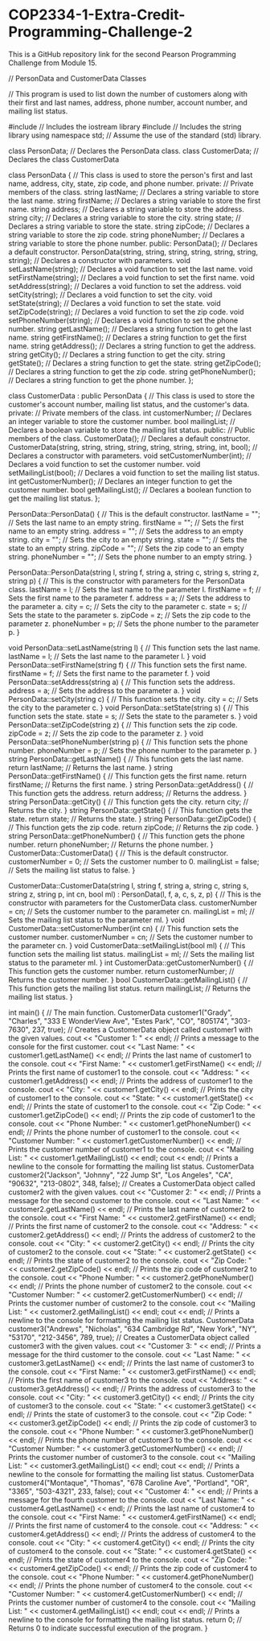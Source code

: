 # COP2334-1-Extra-Credit-Programming-Challenge-2
This is a GitHub repository link for the second Pearson Programming Challenge from Module 15.

// PersonData and CustomerData Classes

// This program is used to list down the number of customers along with their first and last names, address, phone number, account number, and mailing list status.

#include <iostream> // Includes the iostream library
#include <string> // Includes the string library
using namespace std; // Assume the use of the standard (std) library.

class PersonData; // Declares the PersonData class.
class CustomerData; // Declares the class CustomerData

class PersonData { // This class is used to store the person's first and last name, address, city, state, zip code, and phone number.
private: // Private members of the class.
  string lastName; // Declares a string variable to store the last name.
  string firstName; // Declares a string variable to store the first name.
  string address; // Declares a string variable to store the address.
  string city; // Declares a string variable to store the city.
  string state; // Declares a string variable to store the state.
  string zipCode; // Declares a string variable to store the zip code.
  string phoneNumber; // Declares a string variable to store the phone number.
public:
  PersonData(); // Declares a default constructor.
  PersonData(string, string, string, string, string, string, string); // Declares a constructor with parameters.
  void setLastName(string); // Declares a void function to set the last name.
  void setFirstName(string); // Declares a void function to set the first name.
  void setAddress(string); // Declares a void function to set the address.
  void setCity(string); // Declares a void function to set the city.
  void setState(string); // Declares a void function to set the state.
  void setZipCode(string); // Declares a void function to set the zip code.
  void setPhoneNumber(string); // Declares a void function to set the phone number.
  string getLastName(); // Declares a string function to get the last name.
  string getFirstName(); // Declares a string function to get the first name.
  string getAddress(); // Declares a string function to get the address.
  string getCity(); // Declares a string function to get the city.
  string getState(); // Declares a string function to get the state.
  string getZipCode(); // Declares a string function to get the zip code.
  string getPhoneNumber(); // Declares a string function to get the phone number.
};

class CustomerData : public PersonData { // This class is used to store the customer's account number, mailing list status, and the customer's data.
private: // Private members of the class.
  int customerNumber; // Declares an integer variable to store the customer number.
  bool mailingList; // Declares a boolean variable to store the mailing list status.
public: // Public members of the class.
  CustomerData(); // Declares a default constructor.
  CustomerData(string, string, string, string, string, string, string, int, bool); // Declares a constructor with parameters.
  void setCustomerNumber(int); // Declares a void function to set the customer number.
  void setMailingList(bool); // Declares a void function to set the mailing list status.
  int getCustomerNumber(); // Declares an integer function to get the customer number.
  bool getMailingList(); // Declares a boolean function to get the mailing list status.
};

PersonData::PersonData() { // This is the default constructor.
  lastName = ""; // Sets the last name to an empty string.
  firstName = ""; // Sets the first name to an empty string.
  address = ""; // Sets the address to an empty string.
  city = ""; // Sets the city to an empty string.
  state = ""; // Sets the state to an empty string.
  zipCode = ""; // Sets the zip code to an empty string.
  phoneNumber = ""; // Sets the phone number to an empty string.
}

PersonData::PersonData(string l, string f, string a, string c, string s, string z, string p) { // This is the constructor with parameters for the PersonData class.
  lastName = l; // Sets the last name to the parameter l.
  firstName = f; // Sets the first name to the parameter f.
  address = a; // Sets the address to the parameter a.
  city = c; // Sets the city to the parameter c.
  state = s; // Sets the state to the parameter s.
  zipCode = z; // Sets the zip code to the parameter z.
  phoneNumber = p; // Sets the phone number to the parameter p.
}

void PersonData::setLastName(string l) { // This function sets the last name.
  lastName = l; // Sets the last name to the parameter l.
}
void PersonData::setFirstName(string f) { // This function sets the first name.
  firstName = f; // Sets the first name to the parameter f.
}
void PersonData::setAddress(string a) { // This function sets the address.
  address = a; // Sets the address to the parameter a.
}
void PersonData::setCity(string c) { // This function sets the city.
  city = c; // Sets the city to the parameter c.
}
void PersonData::setState(string s) { // This function sets the state.
  state = s; // Sets the state to the parameter s.
}
void PersonData::setZipCode(string z) { // This function sets the zip code.
  zipCode = z; // Sets the zip code to the parameter z.
}
void PersonData::setPhoneNumber(string p) { // This function sets the phone number.
  phoneNumber = p; // Sets the phone number to the parameter p.
}
string PersonData::getLastName() { // This function gets the last name.
  return lastName; // Returns the last name.
}
string PersonData::getFirstName() { // This function gets the first name.
  return firstName; // Returns the first name.
}
string PersonData::getAddress() { // This function gets the address.
  return address; // Returns the address.
}
string PersonData::getCity() { // This function gets the city.
  return city; // Returns the city.
}
string PersonData::getState() { // This function gets the state.
  return state; // Returns the state.
}
string PersonData::getZipCode() { // This function gets the zip code.
  return zipCode; // Returns the zip code.
}
string PersonData::getPhoneNumber() { // This function gets the phone number.
  return phoneNumber; // Returns the phone number.
}
CustomerData::CustomerData() { // This is the default constructor.
  customerNumber = 0; // Sets the customer number to 0.
  mailingList = false; // Sets the mailing list status to false.
}

CustomerData::CustomerData(string l, string f, string a, string c, string s, string z, string p, int cn, bool ml) : PersonData(l, f, a, c, s, z, p) { // This is the constructor with parameters for the CustomerData class.
  customerNumber = cn; // Sets the customer number to the parameter cn.
  mailingList = ml; // Sets the mailing list status to the parameter ml.
}
void CustomerData::setCustomerNumber(int cn) { // This function sets the customer number.
  customerNumber = cn; // Sets the customer number to the parameter cn.
}
void CustomerData::setMailingList(bool ml) { // This function sets the mailing list status.
  mailingList = ml; // Sets the mailing list status to the parameter ml.
}
int CustomerData::getCustomerNumber() { // This function gets the customer number.
  return customerNumber; // Returns the customer number.
}
bool CustomerData::getMailingList() { // This function gets the mailing list status.
  return mailingList; // Returns the mailing list status.
}

int main() { // The main function.
  CustomerData customer1("Grady", "Charles", "333 E WonderView Ave", "Estes Park", "CO", "805174", "303-7630", 237, true); // Creates a CustomerData object called customer1 with the given values.
  cout << "Customer 1: " << endl; // Prints a message to the console for the first customer.
  cout << "Last Name: " << customer1.getLastName() << endl; // Prints the last name of customer1 to the console.
  cout << "First Name: " << customer1.getFirstName() << endl; // Prints the first name of customer1 to the console.
  cout << "Address: " << customer1.getAddress() << endl; // Prints the address of customer1 to the console.
  cout << "City: " << customer1.getCity() << endl; // Prints the city of customer1 to the console.
  cout << "State: " << customer1.getState() << endl; // Prints the state of customer1 to the console.
  cout << "Zip Code: " << customer1.getZipCode() << endl; // Prints the zip code of customer1 to the console.
  cout << "Phone Number: " << customer1.getPhoneNumber() << endl; // Prints the phone number of customer1 to the console.
  cout << "Customer Number: " << customer1.getCustomerNumber() << endl; // Prints the customer number of customer1 to the console.
  cout << "Mailing List: " << customer1.getMailingList() << endl;
  cout << endl; // Prints a newline to the console for formatting the mailing list status.
  CustomerData customer2("Jackson", "Johnny", "22 Jump St", "Los Angeles", "CA", "90632", "213-0802", 348, false); // Creates a CustomerData object called customer2 with the given values.
  cout << "Customer 2: " << endl; // Prints a message for the second customer to the console.
  cout << "Last Name: " << customer2.getLastName() << endl; // Prints the last name of customer2 to the console.
  cout << "First Name: " << customer2.getFirstName() << endl; // Prints the first name of customer2 to the console.
  cout << "Address: " << customer2.getAddress() << endl; // Prints the address of customer2 to the console.
  cout << "City: " << customer2.getCity() << endl; // Prints the city of customer2 to the console.
  cout << "State: " << customer2.getState() << endl; // Prints the state of customer2 to the console.
  cout << "Zip Code: " << customer2.getZipCode() << endl; // Prints the zip code of customer2 to the console.
  cout << "Phone Number: " << customer2.getPhoneNumber() << endl; // Prints the phone number of customer2 to the console.
  cout << "Customer Number: " << customer2.getCustomerNumber() << endl; // Prints the customer number of customer2 to the console.
  cout << "Mailing List: " << customer2.getMailingList() << endl;
  cout << endl; // Prints a newline to the console for formatting the mailing list status.
  CustomerData customer3("Andrews", "Nicholas", "634 Cambridge Rd", "New York", "NY", "53170", "212-3456", 789, true); // Creates a CustomerData object called customer3 with the given values.
  cout << "Customer 3: " << endl; // Prints a message for the third customer to the console.
  cout << "Last Name: " << customer3.getLastName() << endl; // Prints the last name of customer3 to the console.
  cout << "First Name: " << customer3.getFirstName() << endl; // Prints the first name of customer3 to the console.
  cout << "Address: " << customer3.getAddress() << endl; // Prints the address of customer3 to the console.
  cout << "City: " << customer3.getCity() << endl; // Prints the city of customer3 to the console.
  cout << "State: " << customer3.getState() << endl; // Prints the state of customer3 to the console.
  cout << "Zip Code: " << customer3.getZipCode() << endl; // Prints the zip code of customer3 to the console.
  cout << "Phone Number: " << customer3.getPhoneNumber() << endl; // Prints the phone number of customer3 to the console.
  cout << "Customer Number: " << customer3.getCustomerNumber() << endl; // Prints the customer number of customer3 to the console.
  cout << "Mailing List: " << customer3.getMailingList() << endl;
  cout << endl; // Prints a newline to the console for formatting the mailing list status.
  CustomerData customer4("Montaque", "Thomas", "678 Caroline Ave", "Portland", "OR", "3365", "503-4321", 233, false);
  cout << "Customer 4: " << endl; // Prints a message for the fourth customer to the console.
  cout << "Last Name: " << customer4.getLastName() << endl; // Prints the last name of customer4 to the console.
  cout << "First Name: " << customer4.getFirstName() << endl; // Prints the first name of customer4 to the console.
  cout << "Address: " << customer4.getAddress() << endl; // Prints the address of customer4 to the console.
  cout << "City: " << customer4.getCity() << endl; // Prints the city of customer4 to the console.
  cout << "State: " << customer4.getState() << endl; // Prints the state of customer4 to the console.
  cout << "Zip Code: " << customer4.getZipCode() << endl; // Prints the zip code of customer4 to the console.
  cout << "Phone Number: " << customer4.getPhoneNumber() << endl; // Prints the phone number of customer4 to the console.
  cout << "Customer Number: " << customer4.getCustomerNumber() << endl; // Prints the customer number of customer4 to the console.
  cout << "Mailing List: " << customer4.getMailingList() << endl;
  cout << endl; // Prints a newline to the console for formatting the mailing list status.
  return 0; // Returns 0 to indicate successful execution of the program.
}
